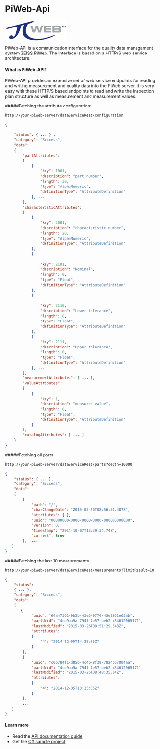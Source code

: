 PiWeb-Api
=========

<img align="center" src="Logo.png" alt="PiWeb Logo" width="200"/>

PiWeb-API is a communication interface for the quality data managament system [ZEISS PiWeb](http://www.zeiss.com/industrial-metrology/en_de/products/software/piweb.html). The interface is based on a HTTP/S web service architecture.

#### What is PiWeb-API?

PiWeb-API provides an extensive set of web service endpoints for reading and writing measurement and quality data into the PiWeb server. It is very easy with these HTTP/S based endpoints to read and write the inspection plan structure as well as measurement and measurement values.

#####Fetching the attribute configuration:

```http
http://your-piweb-server/dataServiceRest/configuration
```

```json
{

    "status": { ... } ,
    "category": "Success",
    "data":
    {
        "partAttributes": 
        [
            {
                "key": 1001,
                "description": "part number",
                "length": 30,
                "type": "AlphaNumeric",
                "definitionType": "AttributeDefinition"
            }, ...
        ],
        "characteristicAttributes":
        [
            {
                "key": 2001,
                "description": "characteristic number",
                "length": 20,
                "type": "AlphaNumeric",
                "definitionType": "AttributeDefinition"
            },
            {

                "key": 2101,
                "description": "Nominal",
                "length": 0,
                "type": "Float",
                "definitionType": "AttributeDefinition"
            },
            {

                "key": 2110,
                "description": "Lower tolerance",
                "length": 0,
                "type": "Float",
                "definitionType": "AttributeDefinition"
            },
            {
                "key": 2111,
                "description": "Upper tolerance",
                "length": 0,
                "type": "Float",
                "definitionType": "AttributeDefinition"
            }, ...
        ],
        "measurementAttributes": [ ... ],
        "valueAttributes":
        [
            {
                "key": 1,
                "description": "measured value",
                "length": 0,
                "type": "Float",
                "definitionType": "AttributeDefinition"
            }
        ],
        "catalogAttributes": [ ... ]
    }
}
```

#####Fetching all parts

```http
http://your-piweb-server/dataServiceRest/parts?depth=10000
```

```json
{
    "status": { ... },
    "category": "Success",
    "data":
    [
        {
            "path": "/",
            "charChangeDate": "2015-03-26T08:56:51.487Z",
            "attributes": { },
            "uuid": "00000000-0000-0000-0000-000000000000",
            "version": 0,
            "timestamp": "2014-10-07T13:39:34.74Z",
            "current": true
        },  ...
   ]
}
```

#####Fetching the last 10 measurements

```http
http://your-piweb-server/dataServiceRest/measurements?limitResult=10
```

```json
{
    "status": 
    { ... },
    "category": "Success",
    "data":
    [
       {
		    "uuid": "64a47361-9b5b-43e3-9774-45e2862e65ab",
		    "partUuid": "4ce9ba9a-794f-4e57-beb2-c84612065179",
		    "lastModified": "2015-03-26T08:51:29.343Z",
		    "attributes": 
		    {
		        "4": "2014-12-05T14:25:55Z"
		    }
		},
		{
		    "uuid": "c0b784f1-d85b-4c46-8f39-7824567004aa",
		    "partUuid": "4ce9ba9a-794f-4e57-beb2-c84612065179",
		    "lastModified": "2015-03-26T08:48:35.14Z",
		    "attributes": 
		    {
		        "4": "2014-12-05T13:25:55Z"
		    }
		},        
		...
   ]
}
```

#### Learn more

* Read the [API documentation guide](http://zeiss-piweb.github.io/PiWeb-Api)
* Get the [C# sample project](https://github.com/zeiss-piweb/zeiss-piweb/tree/master/sdk/samples)